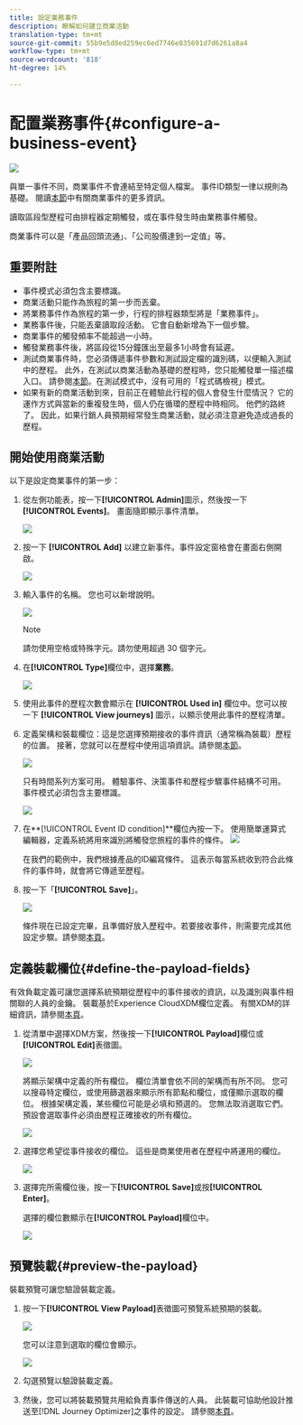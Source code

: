 ```yaml
---
title: 設定業務事件
description: 瞭解如何建立商業活動
translation-type: tm+mt
source-git-commit: 55b9e5d8ed259ec6ed7746e835691d7d6261a8a4
workflow-type: tm+mt
source-wordcount: '818'
ht-degree: 14%

---
```


# 配置業務事件{#configure-a-business-event}

![](../assets/do-not-localize/badge.png)

與單一事件不同，商業事件不會連結至特定個人檔案。 事件ID類型一律以規則為基礎。 閱讀[本節](../event/about-events.md)中有關商業事件的更多資訊。

讀取區段型歷程可由排程器定期觸發，或在事件發生時由業務事件觸發。

商業事件可以是「產品回頭流通」、「公司股價達到一定值」等。

## 重要附註

* 事件模式必須包含主要標識。
* 商業活動只能作為旅程的第一步而丟棄。
* 將業務事件作為旅程的第一步，行程的排程器類型將是「業務事件」。
* 業務事件後，只能丟棄讀取段活動。 它會自動新增為下一個步驟。
* 商業事件的觸發頻率不能超過一小時。
* 觸發業務事件後，將區段從15分鐘匯出至最多1小時會有延遲。
* 測試商業事件時，您必須傳遞事件參數和測試設定檔的識別碼，以便輸入測試中的歷程。 此外，在測試以商業活動為基礎的歷程時，您只能觸發單一描述檔入口。 請參閱[本節](../building-journeys/testing-the-journey.md#test-business)。在測試模式中，沒有可用的「程式碼檢視」模式。
* 如果有新的商業活動到來，目前正在體驗此行程的個人會發生什麼情況？ 它的運作方式與當新的重複發生時，個人仍在循環的歷程中時相同。 他們的路終了。 因此，如果行銷人員預期經常發生商業活動，就必須注意避免造成過長的歷程。

## 開始使用商業活動

以下是設定商業事件的第一步：

1. 從左側功能表，按一下&#x200B;**[!UICONTROL Admin]**&#x200B;圖示，然後按一下&#x200B;**[!UICONTROL Events]**。 畫面隨即顯示事件清單。

   ![](../assets/jo-event1.png)

1. 按一下 **[!UICONTROL Add]** 以建立新事件。事件設定窗格會在畫面右側開啟。

   ![](../assets/jo-event2.png)

1. 輸入事件的名稱。 您也可以新增說明。

   ![](../assets/jo-event3-business.png)

   >[!NOTE]
   >
   >請勿使用空格或特殊字元。請勿使用超過 30 個字元。

1. 在&#x200B;**[!UICONTROL Type]**&#x200B;欄位中，選擇&#x200B;**業務**。

   ![](../assets/jo-event3bis-business.png)

1. 使用此事件的歷程次數會顯示在 **[!UICONTROL Used in]** 欄位中。您可以按一下 **[!UICONTROL View journeys]** 圖示，以顯示使用此事件的歷程清單。

1. 定義架構和裝載欄位：這是您選擇預期接收的事件資訊（通常稱為裝載）歷程的位置。 接著，您就可以在歷程中使用這項資訊。請參閱[本節](../event/about-creating-business.md#define-the-payload-fields)。

   ![](../assets/jo-event5-business.png)

   只有時間系列方案可用。 體驗事件、決策事件和歷程步驟事件結構不可用。 事件模式必須包含主要標識。

   ![](../assets/test-profiles-4.png)

1. 在&#x200B;**[!UICONTROL Event ID condition]**欄位內按一下。 使用簡單運算式編輯器，定義系統將用來識別將觸發您旅程的事件的條件。
   ![](../assets/jo-event6-business.png)

   在我們的範例中，我們根據產品的ID編寫條件。 這表示每當系統收到符合此條件的事件時，就會將它傳遞至歷程。

1. 按一下「**[!UICONTROL Save]**」。

   ![](../assets/journey7-business.png)

   條件現在已設定完畢，且準備好放入歷程中。若要接收事件，則需要完成其他設定步驟。請參閱[本頁](../event/additional-steps-to-send-events-to-journey-orchestration.md)。

## 定義裝載欄位{#define-the-payload-fields}

有效負載定義可讓您選擇系統預期從歷程中的事件接收的資訊，以及識別與事件相關聯的人員的金鑰。 裝載基於Experience CloudXDM欄位定義。 有關XDM的詳細資訊，請參閱[本頁](https://experienceleague.adobe.com/docs/experience-platform/xdm/home.html?lang=zh-Hant)。

1. 從清單中選擇XDM方案，然後按一下&#x200B;**[!UICONTROL Payload]**&#x200B;欄位或&#x200B;**[!UICONTROL Edit]**&#x200B;表徵圖。

   ![](../assets/journey8-business.png)

   將顯示架構中定義的所有欄位。 欄位清單會依不同的架構而有所不同。 您可以搜尋特定欄位，或使用篩選器來顯示所有節點和欄位，或僅顯示選取的欄位。 根據架構定義，某些欄位可能是必填和預選的。 您無法取消選取它們。 預設會選取事件必須由歷程正確接收的所有欄位。

   ![](../assets/journey9-business.png)

1. 選擇您希望從事件接收的欄位。 這些是商業使用者在歷程中將運用的欄位。

   ![](../assets/journey10-business.png)

1. 選擇完所需欄位後，按一下&#x200B;**[!UICONTROL Save]**&#x200B;或按&#x200B;**[!UICONTROL Enter]**。

   選擇的欄位數顯示在&#x200B;**[!UICONTROL Payload]**&#x200B;欄位中。

   ![](../assets/journey12-business.png)

## 預覽裝載{#preview-the-payload}

裝載預覽可讓您驗證裝載定義。

1. 按一下&#x200B;**[!UICONTROL View Payload]**&#x200B;表徵圖可預覽系統預期的裝載。

   ![](../assets/journey13-business.png)

   您可以注意到選取的欄位會顯示。

   ![](../assets/journey14-business.png)

1. 勾選預覽以驗證裝載定義。

1. 然後，您可以將裝載預覽共用給負責事件傳送的人員。 此裝載可協助他設計推送至[!DNL Journey Optimizer]之事件的設定。 請參閱[本頁](../event/additional-steps-to-send-events-to-journey-orchestration.md)。
